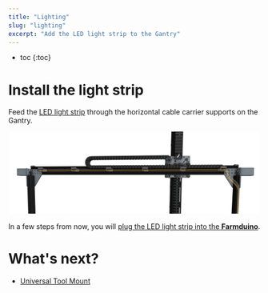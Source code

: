 ```yaml
---
title: "Lighting"
slug: "lighting"
excerpt: "Add the LED light strip to the Gantry"
---
```


* toc
{:toc}


# Install the light strip

Feed the [LED light strip](../../Extras/bom/electronics-and-wiring.md#led-strip) through the horizontal cable carrier supports on the Gantry.

![lights.png](lights.png)

In a few steps from now, you will [plug the LED light strip into the **Farmduino**](../../FarmBot-Genesis-V1.4/electronics.md#step-3-connect-the-peripherals).

# What's next?

 * [Universal Tool Mount](../../FarmBot-Genesis-V1.4/tools/utm.md)
